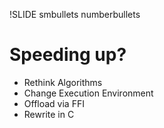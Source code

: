 !SLIDE smbullets numberbullets
# Speeding up?
* Rethink Algorithms
* Change Execution Environment
* Offload via FFI
* Rewrite in C
